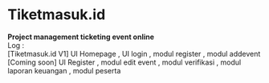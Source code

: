 <h1>Tiketmasuk.id</h1> 

<b>Project management ticketing event online </b><br>
Log : <br>
[Tiketmasuk.id V1] UI Homepage , UI login , modul register , modul addevent <br>
[Coming soon] UI Register , modul edit event , modul verifikasi , modul laporan keuangan , modul peserta<br>
